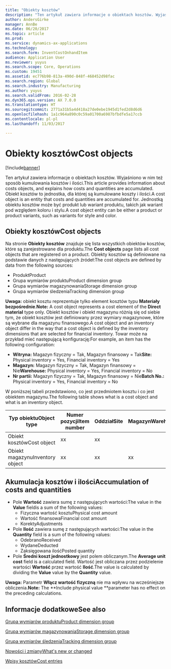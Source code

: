 ```yaml
---
title: "Obiekty kosztów"
description: "Ten artykuł zawiera informacje o obiektach kosztów. Wyjaśniono w nim też sposób kumulowania kosztów i ilości. Obiekt kosztów to jednostka, dla której są kumulowane koszty i ilości. Jednostką obiektu kosztów może być produkt lub wariant produktu, takich jak wariant pod względem koloru i stylu."
author: AndersGirke
manager: AnnBe
ms.date: 06/20/2017
ms.topic: article
ms.prod: 
ms.service: dynamics-ax-applications
ms.technology: 
ms.search.form: InventCostOnhandItem
audience: Application User
ms.reviewer: yuyus
ms.search.scope: Core, Operations
ms.custom: 19451
ms.assetid: ec776b98-813a-490d-848f-468452d98fac
ms.search.region: Global
ms.search.industry: Manufacturing
ms.author: yuyus
ms.search.validFrom: 2016-02-28
ms.dyn365.ops.version: AX 7.0.0
ms.translationtype: HT
ms.sourcegitcommit: 2771a31b5a4d418a27de0ebe1945d1fed2d8d6d6
ms.openlocfilehash: 1a1c964a890c0c59a01700a6987bfbdfe5a17ccb
ms.contentlocale: pl-pl
ms.lasthandoff: 11/03/2017

---
```


# <a name="cost-objects"></a><span data-ttu-id="9436b-105">Obiekty kosztów</span><span class="sxs-lookup"><span data-stu-id="9436b-105">Cost objects</span></span>

[!include[banner](../includes/banner.md)]


<span data-ttu-id="9436b-106">Ten artykuł zawiera informacje o obiektach kosztów. Wyjaśniono w nim też sposób kumulowania kosztów i ilości.</span><span class="sxs-lookup"><span data-stu-id="9436b-106">This article provides information about costs objects, and explains how costs and quantities are accumulated.</span></span> <span data-ttu-id="9436b-107">Obiekt kosztów to jednostka, dla której są kumulowane koszty i ilości.</span><span class="sxs-lookup"><span data-stu-id="9436b-107">A cost object is an entity that costs and quantities are accumulated for.</span></span> <span data-ttu-id="9436b-108">Jednostką obiektu kosztów może być produkt lub wariant produktu, takich jak wariant pod względem koloru i stylu.</span><span class="sxs-lookup"><span data-stu-id="9436b-108">A cost object entity can be either a product or product variants, such as variants for style and color.</span></span>  

## <a name="cost-objects"></a><span data-ttu-id="9436b-109">Obiekty kosztów</span><span class="sxs-lookup"><span data-stu-id="9436b-109">Cost objects</span></span>

<span data-ttu-id="9436b-110">Na stronie **Obiekty kosztów** znajduje się lista wszystkich obiektów kosztów, które są zarejestrowane dla produktu.</span><span class="sxs-lookup"><span data-stu-id="9436b-110">The **Cost objects** page lists all cost objects that are registered on a product.</span></span> <span data-ttu-id="9436b-111">Obiekty kosztów są definiowane na podstawie danych z następujących źródeł:</span><span class="sxs-lookup"><span data-stu-id="9436b-111">The cost objects are defined by data from the following sources:</span></span>

-   <span data-ttu-id="9436b-112">Produkt</span><span class="sxs-lookup"><span data-stu-id="9436b-112">Product</span></span>
-   <span data-ttu-id="9436b-113">Grupa wymiarów produktu</span><span class="sxs-lookup"><span data-stu-id="9436b-113">Product dimension group</span></span>
-   <span data-ttu-id="9436b-114">Grupa wymiarów magazynowania</span><span class="sxs-lookup"><span data-stu-id="9436b-114">Storage dimension group</span></span>
-   <span data-ttu-id="9436b-115">Grupa wymiarów śledzenia</span><span class="sxs-lookup"><span data-stu-id="9436b-115">Tracking dimension group</span></span>

<span data-ttu-id="9436b-116">**Uwaga:** obiekt kosztu reprezentuje tylko element kosztów typu **Materiały bezpośrednie**.</span><span class="sxs-lookup"><span data-stu-id="9436b-116">**Note:** A cost object represents a cost element of the **Direct material** type only.</span></span> <span data-ttu-id="9436b-117">Obiekt kosztów i obiekt magazynu różnią się od siebie tym, że obiekt kosztów jest definiowany przez wymiary magazynowe, które są wybrane dla magazynu finansowego.</span><span class="sxs-lookup"><span data-stu-id="9436b-117">A cost object and an inventory object differ in the way that a cost object is defined by the inventory dimensions that are selected for financial inventory.</span></span> <span data-ttu-id="9436b-118">Towar może na przykład mieć następującą konfigurację:</span><span class="sxs-lookup"><span data-stu-id="9436b-118">For example, an item has the following configuration:</span></span>

-   <span data-ttu-id="9436b-119">**Witryna:** Magazyn fizyczny = Tak, Magazyn finansowy = Tak</span><span class="sxs-lookup"><span data-stu-id="9436b-119">**Site:** Physical inventory = Yes, Financial inventory = Yes</span></span>
-   <span data-ttu-id="9436b-120">**Magazyn:** Magazyn fizyczny = Tak, Magazyn finansowy = Nie</span><span class="sxs-lookup"><span data-stu-id="9436b-120">**Warehouse:** Physical inventory = Yes, Financial inventory = No</span></span>
-   <span data-ttu-id="9436b-121">**Nr partii:** Magazyn fizyczny = Tak, Magazyn finansowy = Nie</span><span class="sxs-lookup"><span data-stu-id="9436b-121">**Batch No.:** Physical inventory = Yes, Financial inventory = No</span></span>

<span data-ttu-id="9436b-122">W poniższej tabeli przedstawiono, co jest przedmiotem kosztu i co jest obiektem magazynu.</span><span class="sxs-lookup"><span data-stu-id="9436b-122">The following table shows what is a cost object and what is an inventory object.</span></span>

| <span data-ttu-id="9436b-123">Typ obiektu</span><span class="sxs-lookup"><span data-stu-id="9436b-123">Object type</span></span>      | <span data-ttu-id="9436b-124">Numer pozycji</span><span class="sxs-lookup"><span data-stu-id="9436b-124">Item number</span></span> | <span data-ttu-id="9436b-125">Oddział</span><span class="sxs-lookup"><span data-stu-id="9436b-125">Site</span></span> | <span data-ttu-id="9436b-126">Magazyn</span><span class="sxs-lookup"><span data-stu-id="9436b-126">Warehouse</span></span> | <span data-ttu-id="9436b-127">Numer partii</span><span class="sxs-lookup"><span data-stu-id="9436b-127">Batch No.</span></span> |
|------------------|-------------|------|-----------|-----------|
| <span data-ttu-id="9436b-128">Obiekt kosztów</span><span class="sxs-lookup"><span data-stu-id="9436b-128">Cost object</span></span>      | <span data-ttu-id="9436b-129">x</span><span class="sxs-lookup"><span data-stu-id="9436b-129">x</span></span>           | <span data-ttu-id="9436b-130">x</span><span class="sxs-lookup"><span data-stu-id="9436b-130">x</span></span>    |           |           |
| <span data-ttu-id="9436b-131">Obiekt magazynu</span><span class="sxs-lookup"><span data-stu-id="9436b-131">Inventory object</span></span> | <span data-ttu-id="9436b-132">x</span><span class="sxs-lookup"><span data-stu-id="9436b-132">x</span></span>           | <span data-ttu-id="9436b-133">x</span><span class="sxs-lookup"><span data-stu-id="9436b-133">x</span></span>    |  <span data-ttu-id="9436b-134">x</span><span class="sxs-lookup"><span data-stu-id="9436b-134">x</span></span>        | <span data-ttu-id="9436b-135">x</span><span class="sxs-lookup"><span data-stu-id="9436b-135">x</span></span>         |

## <a name="accumulation-of-costs-and-quantities"></a><span data-ttu-id="9436b-136">Akumulacja kosztów i ilości</span><span class="sxs-lookup"><span data-stu-id="9436b-136">Accumulation of costs and quantities</span></span>
-   <span data-ttu-id="9436b-137">Pole **Wartość** zawiera sumę z następujących wartości:</span><span class="sxs-lookup"><span data-stu-id="9436b-137">The value in the **Value** fieldis a sum of the following values:</span></span>
    -   <span data-ttu-id="9436b-138">Fizyczna wartość kosztu</span><span class="sxs-lookup"><span data-stu-id="9436b-138">Physical cost amount</span></span>
    -   <span data-ttu-id="9436b-139">Wartość finansowa</span><span class="sxs-lookup"><span data-stu-id="9436b-139">Financial cost amount</span></span>
    -   <span data-ttu-id="9436b-140">Korekty</span><span class="sxs-lookup"><span data-stu-id="9436b-140">Adjustments</span></span>
-   <span data-ttu-id="9436b-141">Pole **Ilość** zawiera sumę z następujących wartości:</span><span class="sxs-lookup"><span data-stu-id="9436b-141">The value in the **Quantity** field is a sum of the following values:</span></span>
    -   <span data-ttu-id="9436b-142">Odebrano</span><span class="sxs-lookup"><span data-stu-id="9436b-142">Received</span></span>
    -   <span data-ttu-id="9436b-143">Wydane</span><span class="sxs-lookup"><span data-stu-id="9436b-143">Deducted</span></span>
    -   <span data-ttu-id="9436b-144">Zaksięgowana ilość</span><span class="sxs-lookup"><span data-stu-id="9436b-144">Posted quantity</span></span>
-   <span data-ttu-id="9436b-145">Pole **Średni koszt jednostkowy** jest polem obliczanym.</span><span class="sxs-lookup"><span data-stu-id="9436b-145">The **Average unit cost** field is a calculated field.</span></span> <span data-ttu-id="9436b-146">Wartość jest obliczana przez podzielenie wartości **Wartość** przez wartość **Ilość**.</span><span class="sxs-lookup"><span data-stu-id="9436b-146">The value is calculated by dividing the **Value** value by the **Quantity** value.</span></span>

<span data-ttu-id="9436b-147">**Uwaga:** Parametr **Włącz wartość fizyczną** nie ma wpływu na wcześniejsze obliczenia.</span><span class="sxs-lookup"><span data-stu-id="9436b-147">**Note:** The **Include physical value **parameter has no effect on the preceding calculations.</span></span>

<a name="see-also"></a><span data-ttu-id="9436b-148">Informacje dodatkowe</span><span class="sxs-lookup"><span data-stu-id="9436b-148">See also</span></span>
--------

[<span data-ttu-id="9436b-149">Grupa wymiarów produktu</span><span class="sxs-lookup"><span data-stu-id="9436b-149">Product dimension group</span></span>](https://technet.microsoft.com/en-us/library/aa499382.aspx)

[<span data-ttu-id="9436b-150">Grupa wymiarów magazynowania</span><span class="sxs-lookup"><span data-stu-id="9436b-150">Storage dimension group</span></span>](https://technet.microsoft.com/en-us/library/hh209317.aspx)

[<span data-ttu-id="9436b-151">Grupa wymiarów śledzenia</span><span class="sxs-lookup"><span data-stu-id="9436b-151">Tracking dimension group</span></span>](https://technet.microsoft.com/en-us/library/hh209465.aspx)

[<span data-ttu-id="9436b-152">Nowości i zmiany</span><span class="sxs-lookup"><span data-stu-id="9436b-152">What's new or changed</span></span>](../../fin-and-ops/get-started/whats-new-changed.md)

[<span data-ttu-id="9436b-153">Wpisy kosztów</span><span class="sxs-lookup"><span data-stu-id="9436b-153">Cost entries</span></span>](cost-entries.md)




